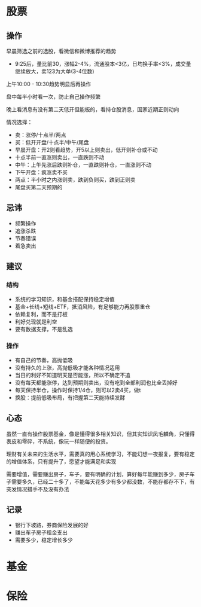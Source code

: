 # 股票

## 操作

早晨筛选之前的选股，看微信和微博推荐的趋势

*   9:25后，量比前30，涨幅2-4%，流通股本<3亿，日均换手率<3%，成交量继续放大，卖123为大单(3-4位数)

上午10:00 - 10:30趋势明显后再操作

盘中每半小时看一次，防止自己操作频繁

晚上看消息有没有第二天低开但能板的，看持仓股消息，国家近期正则动向

情况选择：

*   卖：涨停/十点半/两点
*   买：低开开盘/十点半/中午/尾盘
*   早晨开盘：开2则看趋势，开5以上则卖出，低开则补仓或不动
*   十点半前一直涨则卖出，一直跌则不动
*   中午：上午先涨后跌则补仓，一直跌则补仓，一直涨则不动
*   下午开盘：疯涨卖不买
*   两点：半小时之内涨则卖，跌到负则买，跌到正则卖
*   尾盘买第二天预期的

## 忌讳

*   频繁操作
*   追涨杀跌
*   节奏错误
*   着急卖出

## 建议

### 结构

*   系统的学习知识，和基金搭配保持稳定增值
*   基金+长线+短线+ETF，抵消风险，有足够能力再股票重仓
*   依赖复利，而不是打板
*   利好兑现就是利空
*   要有数据支撑，不是乱选

### 操作

*   有自己的节奏，高抛低吸
*   没有持久的上涨，高抛低吸才能各种情况适用
*   当日的利好不知道明天是否能涨，所以不确定不追
*   没有每天都能涨停，达到预期则卖出，没有吃到全部利润也比全丢掉好
*   每天保持半仓，操作时保持1/4仓，则可以2卖4买，做t
*   换股：提前低吸布局，有把握第二天能持续发酵

## 心态

虽然一直有操作股票基金，像是懂得很多相关知识，但其实知识凤毛麟角，只懂得表皮和零碎，不系统，像玩一样随便的投资。

理财有关未来的生活水平，需要真的用心系统学习，不能幻想一夜报复，要有稳定的增值体系，只有提升了，愿望才能满足和实现

需要增值，需要赚出房子，车子，要有明确的计划，算好每年能赚到多少，房子车子需要多久，已经二十多了，不能每天花多少有多少都没数，不能存都存不下，有突发情况措手不及没有办法

## 记录

*   银行下坡路，券商保险发展的好
*   赚出车子房子租金支出
*   需要多少，稳定增长多少

# 基金

# 保险